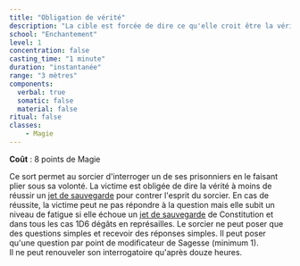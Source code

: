 ```yaml
---
title: "Obligation de vérité"
description: "La cible est forcée de dire ce qu'elle croit être la vérité."
school: "Enchantement"
level: 1
concentration: false
casting_time: "1 minute"
duration: "instantanée"
range: "3 mètres"
components:
  verbal: true
  somatic: false
  material: false
ritual: false
classes:
    - Magie
---
```

**Coût** : 8 points de Magie   

Ce sort permet au sorcier d'interroger un de ses prisonniers en le faisant plier sous sa volonté. La victime est obligée de dire la vérité à moins de réussir un [jet de sauvegarde](/utiliser-les-caracteristiques/#jets-de-sauvegarde) pour contrer l'esprit du sorcier. En cas de réussite, la victime peut ne pas répondre à la question mais elle subit un niveau de fatigue si elle échoue un [jet de sauvegarde](/utiliser-les-caracteristiques/#jets-de-sauvegarde) de Constitution et dans tous les cas 1D6 dégâts en représailles. Le sorcier ne peut poser que des questions simples et recevoir des réponses simples. Il peut poser qu'une question par point de modificateur de Sagesse (minimum 1).  
Il ne peut renouveler son interrogatoire qu'après douze heures.  
